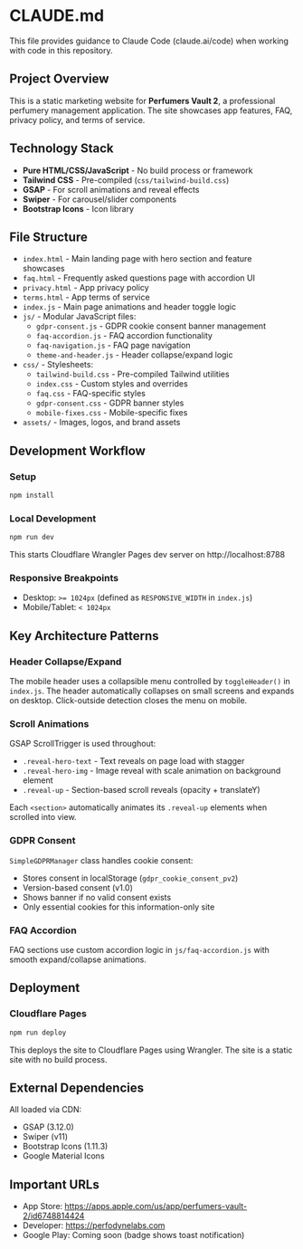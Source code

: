 # CLAUDE.md

This file provides guidance to Claude Code (claude.ai/code) when working with code in this repository.

## Project Overview

This is a static marketing website for **Perfumers Vault 2**, a professional perfumery management application. The site showcases app features, FAQ, privacy policy, and terms of service.

## Technology Stack

- **Pure HTML/CSS/JavaScript** - No build process or framework
- **Tailwind CSS** - Pre-compiled (`css/tailwind-build.css`)
- **GSAP** - For scroll animations and reveal effects
- **Swiper** - For carousel/slider components
- **Bootstrap Icons** - Icon library

## File Structure

- `index.html` - Main landing page with hero section and feature showcases
- `faq.html` - Frequently asked questions page with accordion UI
- `privacy.html` - App privacy policy
- `terms.html` - App terms of service
- `index.js` - Main page animations and header toggle logic
- `js/` - Modular JavaScript files:
  - `gdpr-consent.js` - GDPR cookie consent banner management
  - `faq-accordion.js` - FAQ accordion functionality
  - `faq-navigation.js` - FAQ page navigation
  - `theme-and-header.js` - Header collapse/expand logic
- `css/` - Stylesheets:
  - `tailwind-build.css` - Pre-compiled Tailwind utilities
  - `index.css` - Custom styles and overrides
  - `faq.css` - FAQ-specific styles
  - `gdpr-consent.css` - GDPR banner styles
  - `mobile-fixes.css` - Mobile-specific fixes
- `assets/` - Images, logos, and brand assets

## Development Workflow

### Setup

```bash
npm install
```

### Local Development

```bash
npm run dev
```

This starts Cloudflare Wrangler Pages dev server on http://localhost:8788

### Responsive Breakpoints

- Desktop: `>= 1024px` (defined as `RESPONSIVE_WIDTH` in `index.js`)
- Mobile/Tablet: `< 1024px`

## Key Architecture Patterns

### Header Collapse/Expand

The mobile header uses a collapsible menu controlled by `toggleHeader()` in `index.js`. The header automatically collapses on small screens and expands on desktop. Click-outside detection closes the menu on mobile.

### Scroll Animations

GSAP ScrollTrigger is used throughout:
- `.reveal-hero-text` - Text reveals on page load with stagger
- `.reveal-hero-img` - Image reveal with scale animation on background element
- `.reveal-up` - Section-based scroll reveals (opacity + translateY)

Each `<section>` automatically animates its `.reveal-up` elements when scrolled into view.

### GDPR Consent

`SimpleGDPRManager` class handles cookie consent:
- Stores consent in localStorage (`gdpr_cookie_consent_pv2`)
- Version-based consent (v1.0)
- Shows banner if no valid consent exists
- Only essential cookies for this information-only site

### FAQ Accordion

FAQ sections use custom accordion logic in `js/faq-accordion.js` with smooth expand/collapse animations.

## Deployment

### Cloudflare Pages

```bash
npm run deploy
```

This deploys the site to Cloudflare Pages using Wrangler. The site is a static site with no build process.

## External Dependencies

All loaded via CDN:
- GSAP (3.12.0)
- Swiper (v11)
- Bootstrap Icons (1.11.3)
- Google Material Icons

## Important URLs

- App Store: https://apps.apple.com/us/app/perfumers-vault-2/id6748814424
- Developer: https://perfodynelabs.com
- Google Play: Coming soon (badge shows toast notification)
